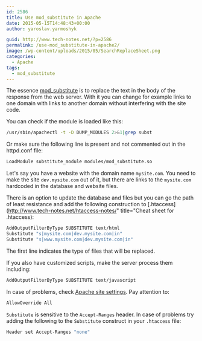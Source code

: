 ```yaml
---
id: 2586
title: Use mod_substitute in Apache
date: 2015-05-15T14:48:43+00:00
author: yaroslav.yarmoshyk

guid: http://www.tech-notes.net/?p=2586
permalink: /use-mod_substitute-in-apache2/
image: /wp-content/uploads/2015/05/SearchReplaceSheet.png
categories:
  - Apache
tags:
  - mod_substitute
---
```

The essence [mod_substitute](http://httpd.apache.org/docs/2.4/mod/mod_substitute.html) is to replace the text in the body of the response from the web server. With it you can change for example links to one domain with links to another domain without interfering with the site code.

You can check if the module is loaded like this:
```bash
/usr/sbin/apachectl -t -D DUMP_MODULES 2>&1|grep subst
```

Or make sure the following line is present and not commented out in the httpd.conf file:
```bash
LoadModule substitute_module modules/mod_substitute.so
```

Let's say you have a website with the domain name `mysite.com`. You need to make the site `dev.mysite.com` out of it, but there are links to the `mysite.com` hardcoded in the database and website files.

There is an option to update the database and files but you can go the path of least resistance and add the following construction to [.htaccess](http://www.tech-notes.net/htaccess-notes/" title="Cheat sheet for .htaccess):

```bash
AddOutputFilterByType SUBSTITUTE text/html
Substitute "s|mysite.com|dev.mysite.com|in"
Substitute "s|www.mysite.com|dev.mysite.com|in"
```
The first line indicates the type of files that will be replaced. 

If you also have customized scripts, make the server process them including:
```bash
AddOutputFilterByType SUBSTITUTE text/javascript
```


In case of problems, check [Apache site settings](/configure-vhosts-apache2/). Pay attention to:
```bash
AllowOverride All
```

`Substitute` is sensitive to the `Accept-Ranges` header. In case of problems try adding the following to the `Substitute` construct in your `.htaccess` file:
```bash
Header set Accept-Ranges "none"
```